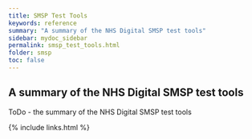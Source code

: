 ```yaml
---
title: SMSP Test Tools
keywords: reference
summary: "A summary of the NHS Digital SMSP test tools"
sidebar: mydoc_sidebar
permalink: smsp_test_tools.html
folder: smsp
toc: false
---
```


## A summary of the NHS Digital SMSP test tools

ToDo - the summary of the NHS Digital SMSP test tools

{% include links.html %}

